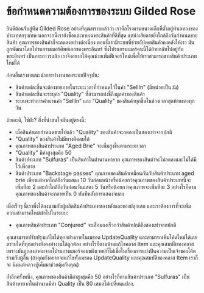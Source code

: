 # ข้อกำหนดความต้องการของระบบ Gilded Rose

ยินดีต้อนรับสู่ทีม Gilded Rose อย่างที่คุณทราบแล้วว่า เราคือโรงแรมขนาดเล็กที่ตั้งอยู่ทำเลทองของประเทศกรุงเทพ
นอกจากนี้เรายังซื้อและขายเฉพาะสินค้าที่ดีที่สุด แต่น่าเสียดายยิ่งใกล้ถึงวันกำหนดขายสินค้า คุณภาพของสินค้าก็จะลดลงอย่างต่อเนื่อง
ตอนนี้เรามีระบบที่ช่วยอัปเดตสินค้าคงคลังให้เรา มันถูกพัฒนาโดยโปรแกรมเมอร์ศิษย์เอกของพระอินทร์ ซึ่งโปรแกรมเมอร์คนนี้ได้ย้ายกลับไปอยู่กับพระอินทร์
เป็นการถาวรแล้ว เราจึงอยากให้คุณช่วยเพิ่มฟีเจอร์ใหม่เพื่อให้เราสามารถขายสินค้าประเภทใหม่ได้

ก่อนอื่นเราขอแนะนำการทำงานของระบบปัจจุบัน:

- สินค้าแต่ละชิ้นจะต้องขายภายในระยะเวลาที่กำหนดไว้ในค่า "SellIn" (มีหน่วยเป็น*วัน*) 
- สินค้าแต่ละชิ้นจะระบุค่า "Quality" ที่สามารถบ่งชี้ถึงมูลค่าของสินค้า
- ระบบจะทำการคำนวนค่า "SellIn" และ "Quality" ของสินค้าทุกชิ้นในช่วงเวลาสุดท้ายของทุกวัน

ง่ายอะดิ, ใช่ป่ะ? สิ่งที่น่าสนใจมันอยู่ตรงนี้:

- เมื่อสินค้าเลยกำหนดขายไปแล้ว "Quality" ของสินค้าจะลดลงเป็นสองเท่าจากปกติ
- "Quality" ของสินค้าไม่มีทางติดลบได้
- คุณภาพของสินค้าประเภท "Aged Brie" จะเพิ่มสูงขึ้นตามระยะเวลา
- "Quality" มีค่าสูงสุดคือ 50 
- สินค้าประเภท "Sulfuras" เป็นสินค้าในตำนานหายาก คุณภาพของสินค้าจะไม่ลดลงและไม่ได้มีไว้เพื่อขาย
- สินค้าประเภท "Backstage passes" คุณภาพของสินค้าเหมือนกันกับสินค้าประเภท aged brie 
เพียงแต่หากใกล้ถึงวันแสดง 10 วันก่อนหน้าหรือน้อยกว่าคุณภาพของสินค้าประเภทนี้จะเพิ่มทีละ 2 และถ้าใกล้ถึงวันก่อนวันแสดง 5 วันหรือน้อยกว่าคุณภาพจะเพิ่มทีละ 3
อย่างไรก็ตามคุณภาพของสินค้าจะกลายเป็น 0 ทันทีหลังการแสดงจบลง

เมื่อเร็วๆ นี้เราพึ่งได้ลงนามกับผู้ผลิตสินค้าประเภทของขลังและของปลุกเสก 
และเราต้องการที่จะเพิ่มความสามารถใหม่เข้าไปในระบบ:

- คุณภาพสินค้าประเภท "Conjured" จะเสื่อมลงเร็วกว่าสินค้าปกติถึงสองเท่าจากปกติ

คุณสามารถปรับปรุงแก้ไขได้ทุกอย่างภายในเมธอด UpdateQuality และสามารถเพิ่มโค้ดใหม่ได้เลย
ตราบใดที่ทุกอย่างยังคงทำงานได้ถูกต้อง อย่างไรก็ตามห้ามแก้ไขคลาส Item และคุณสมบัติของคลาส
เพราะมันถูกลงอาคมจากโปรแกรมเมอร์จอมขมังเวทย์ที่ไม่เชื่อในเรื่องการแบ่งปันความเป็นเจ้าของโค้ดร่วมกับผู้อื่น 
(ถ้าคุณยังอยากจะแก้ไขทั้งเมธอด UpdateQuality และคุณสมบัติของคลาส Item เราก็จะ
นิมนต์หลวงปู่เค็มมาช่วยคุ้มกันคุณ)

ย้ำอีกครั้งหนึ่ง, คุณภาพของสินค้ามีค่าสูงสุดคือ 50 
อย่างไรก็ตามสินค้าประเภท "Sulfuras" เป็นสินค้าหายากในตำนานมีค่า Quality เป็น 80 เสมอไม่เปลี่ยนแปลง.
